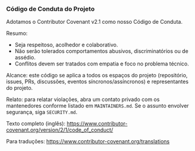 ### Código de Conduta do Projeto

Adotamos o Contributor Covenant v2.1 como nosso Código de Conduta.

Resumo:
- Seja respeitoso, acolhedor e colaborativo.
- Não serão tolerados comportamentos abusivos, discriminatórios ou de assédio.
- Conflitos devem ser tratados com empatia e foco no problema técnico.

Alcance: este código se aplica a todos os espaços do projeto (repositório, issues, PRs, discussões, eventos síncronos/assíncronos) e representantes do projeto.

Relato: para relatar violações, abra um contato privado com os mantenedores conforme listado em `MAINTAINERS.md`. Se o assunto envolver segurança, siga `SECURITY.md`.

Texto completo (inglês): https://www.contributor-covenant.org/version/2/1/code_of_conduct/

Para traduções: https://www.contributor-covenant.org/translations


